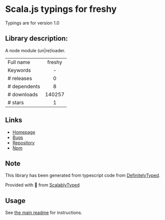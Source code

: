 
# Scala.js typings for freshy

Typings are for version 1.0

## Library description:
A node module (un|re)loader.

|                    |                 |
| ------------------ | :-------------: |
| Full name          | freshy |
| Keywords           | - |
| # releases         | 0 |
| # dependents       | 8 |
| # downloads        | 140257 |
| # stars            | 1 |

## Links
- [Homepage](https://github.com/totherik/freshy#readme)
- [Bugs](https://github.com/totherik/freshy/issues)
- [Repository](https://github.com/totherik/freshy)
- [Npm](https://www.npmjs.com/package/freshy)
    


## Note
This library has been generated from typescript code from [DefinitelyTyped](https://definitelytyped.org).

Provided with :purple_heart: from [ScalablyTyped](https://github.com/oyvindberg/ScalablyTyped)

## Usage
See [the main readme](../../readme.md) for instructions.



